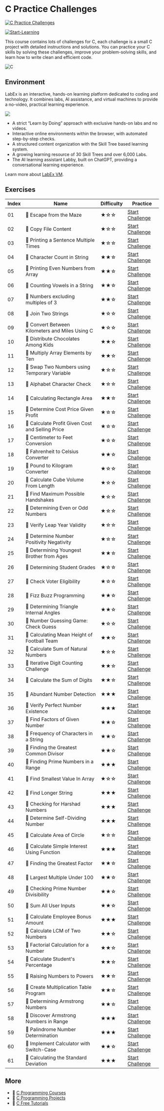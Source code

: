 # C Practice Challenges

[![C Practice Challenges](https://cover-creator.appbot.io/c-practice-challenges.png)](https://labex.io/courses/c-practice-challenges)

[![Start-Learning](https://img.shields.io/badge/Start-Learning-whitesmoke?style=for-the-badge)](https://labex.io/courses/c-practice-challenges)

This course contains lots of challenges for C, each challenge is a small C project with detailed instructions and solutions. You can practice your C skills by solving these challenges, improve your problem-solving skills, and learn how to write clean and efficient code.

![C](https://img.shields.io/badge/C-whitesmoke?style=for-the-badge&logo=c)


## Environment

LabEx is an interactive, hands-on learning platform dedicated to coding and technology. It combines labs, AI assistance, and virtual machines to provide a no-video, practical learning experience.

![](https://tutorial-screenshot.getvm.io/images/vm-1725247253.png)

- A strict “Learn by Doing” approach with exclusive hands-on labs and no videos.
- Interactive online environments within the browser, with automated step-by-step checks.
- A structured content organization with the Skill Tree based learning system.
- A growing learning resource of 30 Skill Trees and over 6,000 Labs.
- The AI learning assistant Labby, built on ChatGPT, providing a conversational learning experience.

Learn more about [LabEx VM](https://support.labex.io/using-labex/virtual-machine).

## Exercises

|   Index | Name                                             | Difficulty   | Practice                                                                                                                        |
|---------|--------------------------------------------------|--------------|---------------------------------------------------------------------------------------------------------------------------------|
|      01 | 🎯 Escape from the Maze                          | ★☆☆          | <a target='_blank' href='https://labex.io/tutorials/c-escape-from-the-maze-216602'>Start Challenge</a>                          |
|      02 | 🎯 Copy File Content                             | ★☆☆          | <a target='_blank' href='https://labex.io/tutorials/c-copy-file-content-298173'>Start Challenge</a>                             |
|      03 | 🎯 Printing a Sentence Multiple Times            | ★☆☆          | <a target='_blank' href='https://labex.io/tutorials/c-printing-a-sentence-multiple-times-113902'>Start Challenge</a>            |
|      04 | 🎯 Character Count in String                     | ★★☆          | <a target='_blank' href='https://labex.io/tutorials/c-character-count-in-string-113837'>Start Challenge</a>                     |
|      05 | 🎯 Printing Even Numbers from Array              | ★★☆          | <a target='_blank' href='https://labex.io/tutorials/c-printing-even-numbers-from-array-113847'>Start Challenge</a>              |
|      06 | 🎯 Counting Vowels in a String                   | ★★☆          | <a target='_blank' href='https://labex.io/tutorials/c-counting-vowels-in-a-string-113886'>Start Challenge</a>                   |
|      07 | 🎯 Numbers excluding multiples of 3              | ★★☆          | <a target='_blank' href='https://labex.io/tutorials/c-numbers-excluding-multiples-of-3-113888'>Start Challenge</a>              |
|      08 | 🎯 Join Two Strings                              | ★☆☆          | <a target='_blank' href='https://labex.io/tutorials/c-join-two-strings-113872'>Start Challenge</a>                              |
|      09 | 🎯 Convert Between Kilometers and Miles Using C  | ★☆☆          | <a target='_blank' href='https://labex.io/tutorials/c-convert-between-kilometers-and-miles-using-c-113833'>Start Challenge</a>  |
|      10 | 🎯 Distribute Chocolates Among Kids              | ★★☆          | <a target='_blank' href='https://labex.io/tutorials/c-distribute-chocolates-among-kids-113843'>Start Challenge</a>              |
|      11 | 🎯 Multiply Array Elements by Ten                | ★★☆          | <a target='_blank' href='https://labex.io/tutorials/c-multiply-array-elements-by-ten-113882'>Start Challenge</a>                |
|      12 | 🎯 Swap Two Numbers using Temporary Variable     | ★☆☆          | <a target='_blank' href='https://labex.io/tutorials/c-swap-two-numbers-using-temporary-variable-113913'>Start Challenge</a>     |
|      13 | 🎯 Alphabet Character Check                      | ★☆☆          | <a target='_blank' href='https://labex.io/tutorials/c-alphabet-character-check-113826'>Start Challenge</a>                      |
|      14 | 🎯 Calculating Rectangle Area                    | ★★☆          | <a target='_blank' href='https://labex.io/tutorials/c-calculating-rectangle-area-113820'>Start Challenge</a>                    |
|      15 | 🎯 Determine Cost Price Given Profit             | ★☆☆          | <a target='_blank' href='https://labex.io/tutorials/c-determine-cost-price-given-profit-113823'>Start Challenge</a>             |
|      16 | 🎯 Calculate Profit Given Cost and Selling Price | ★☆☆          | <a target='_blank' href='https://labex.io/tutorials/c-calculate-profit-given-cost-and-selling-price-113824'>Start Challenge</a> |
|      17 | 🎯 Centimeter to Feet Conversion                 | ★☆☆          | <a target='_blank' href='https://labex.io/tutorials/c-centimeter-to-feet-conversion-113831'>Start Challenge</a>                 |
|      18 | 🎯 Fahrenheit to Celsius Converter               | ★★☆          | <a target='_blank' href='https://labex.io/tutorials/c-fahrenheit-to-celsius-converter-113832'>Start Challenge</a>               |
|      19 | 🎯 Pound to Kilogram Converter                   | ★☆☆          | <a target='_blank' href='https://labex.io/tutorials/c-pound-to-kilogram-converter-113835'>Start Challenge</a>                   |
|      20 | 🎯 Calculate Cube Volume From Length             | ★☆☆          | <a target='_blank' href='https://labex.io/tutorials/c-calculate-cube-volume-from-length-113857'>Start Challenge</a>             |
|      21 | 🎯 Find Maximum Possible Handshakes              | ★☆☆          | <a target='_blank' href='https://labex.io/tutorials/c-find-maximum-possible-handshakes-113876'>Start Challenge</a>              |
|      22 | 🎯 Determining Even or Odd Numbers               | ★☆☆          | <a target='_blank' href='https://labex.io/tutorials/c-determining-even-or-odd-numbers-113827'>Start Challenge</a>               |
|      23 | 🎯 Verify Leap Year Validity                     | ★☆☆          | <a target='_blank' href='https://labex.io/tutorials/c-verify-leap-year-validity-113828'>Start Challenge</a>                     |
|      24 | 🎯 Determine Number Positivity Negativity        | ★☆☆          | <a target='_blank' href='https://labex.io/tutorials/c-determine-number-positivity-negativity-113829'>Start Challenge</a>        |
|      25 | 🎯 Determining Youngest Brother from Ages        | ★★☆          | <a target='_blank' href='https://labex.io/tutorials/c-determining-youngest-brother-from-ages-113859'>Start Challenge</a>        |
|      26 | 🎯 Determining Student Grades                    | ★☆☆          | <a target='_blank' href='https://labex.io/tutorials/c-determining-student-grades-113864'>Start Challenge</a>                    |
|      27 | 🎯 Check Voter Eligibility                       | ★☆☆          | <a target='_blank' href='https://labex.io/tutorials/c-check-voter-eligibility-113892'>Start Challenge</a>                       |
|      28 | 🎯 Fizz Buzz Programming                         | ★★☆          | <a target='_blank' href='https://labex.io/tutorials/c-fizz-buzz-programming-113900'>Start Challenge</a>                         |
|      29 | 🎯 Determining Triangle Internal Angles          | ★★☆          | <a target='_blank' href='https://labex.io/tutorials/c-determining-triangle-internal-angles-113871'>Start Challenge</a>          |
|      30 | 🎯 Number Guessing Game: Check Guess             | ★☆☆          | <a target='_blank' href='https://labex.io/tutorials/c-number-guessing-game-check-guess-113884'>Start Challenge</a>              |
|      31 | 🎯 Calculating Mean Height of Football Team      | ★★☆          | <a target='_blank' href='https://labex.io/tutorials/c-calculating-mean-height-of-football-team-113878'>Start Challenge</a>      |
|      32 | 🎯 Calculate Sum of Natural Numbers              | ★☆☆          | <a target='_blank' href='https://labex.io/tutorials/c-calculate-sum-of-natural-numbers-113911'>Start Challenge</a>              |
|      33 | 🎯 Iterative Digit Counting Challenge            | ★★☆          | <a target='_blank' href='https://labex.io/tutorials/c-iterative-digit-counting-challenge-113839'>Start Challenge</a>            |
|      34 | 🎯 Calculate the Sum of Digits                   | ★★☆          | <a target='_blank' href='https://labex.io/tutorials/c-calculate-the-sum-of-digits-113909'>Start Challenge</a>                   |
|      35 | 🎯 Abundant Number Detection                     | ★★★          | <a target='_blank' href='https://labex.io/tutorials/c-abundant-number-detection-113817'>Start Challenge</a>                     |
|      36 | 🎯 Verify Perfect Number Existence               | ★★★          | <a target='_blank' href='https://labex.io/tutorials/c-verify-perfect-number-existence-113830'>Start Challenge</a>               |
|      37 | 🎯 Find Factors of Given Number                  | ★★☆          | <a target='_blank' href='https://labex.io/tutorials/c-find-factors-of-given-number-113849'>Start Challenge</a>                  |
|      38 | 🎯 Frequency of Characters in a String           | ★★☆          | <a target='_blank' href='https://labex.io/tutorials/c-frequency-of-characters-in-a-string-113861'>Start Challenge</a>           |
|      39 | 🎯 Finding the Greatest Common Divisor           | ★★☆          | <a target='_blank' href='https://labex.io/tutorials/c-finding-the-greatest-common-divisor-113863'>Start Challenge</a>           |
|      40 | 🎯 Finding Prime Numbers in a Range              | ★★★          | <a target='_blank' href='https://labex.io/tutorials/c-finding-prime-numbers-in-a-range-113898'>Start Challenge</a>              |
|      41 | 🎯 Find Smallest Value In Array                  | ★☆☆          | <a target='_blank' href='https://labex.io/tutorials/c-find-smallest-value-in-array-113905'>Start Challenge</a>                  |
|      42 | 🎯 Find Longer String                            | ★★★          | <a target='_blank' href='https://labex.io/tutorials/c-find-longer-string-113853'>Start Challenge</a>                            |
|      43 | 🎯 Checking for Harshad Numbers                  | ★★★          | <a target='_blank' href='https://labex.io/tutorials/c-checking-for-harshad-numbers-113868'>Start Challenge</a>                  |
|      44 | 🎯 Determine Self-Dividing Number                | ★★★          | <a target='_blank' href='https://labex.io/tutorials/c-determine-self-dividing-number-113903'>Start Challenge</a>                |
|      45 | 🎯 Calculate Area of Circle                      | ★☆☆          | <a target='_blank' href='https://labex.io/tutorials/c-calculate-area-of-circle-113819'>Start Challenge</a>                      |
|      46 | 🎯 Calculate Simple Interest Using Function      | ★★★          | <a target='_blank' href='https://labex.io/tutorials/c-calculate-simple-interest-using-function-113825'>Start Challenge</a>      |
|      47 | 🎯 Finding the Greatest Factor                   | ★★☆          | <a target='_blank' href='https://labex.io/tutorials/c-finding-the-greatest-factor-113866'>Start Challenge</a>                   |
|      48 | 🎯 Largest Multiple Under 100                    | ★★☆          | <a target='_blank' href='https://labex.io/tutorials/c-largest-multiple-under-100-113867'>Start Challenge</a>                    |
|      49 | 🎯 Checking Prime Number Divisibility            | ★★☆          | <a target='_blank' href='https://labex.io/tutorials/c-checking-prime-number-divisibility-113896'>Start Challenge</a>            |
|      50 | 🎯 Sum All User Inputs                           | ★★☆          | <a target='_blank' href='https://labex.io/tutorials/c-sum-all-user-inputs-113818'>Start Challenge</a>                           |
|      51 | 🎯 Calculate Employee Bonus Amount               | ★★★          | <a target='_blank' href='https://labex.io/tutorials/c-calculate-employee-bonus-amount-113845'>Start Challenge</a>               |
|      52 | 🎯 Calculate LCM of Two Numbers                  | ★★☆          | <a target='_blank' href='https://labex.io/tutorials/c-calculate-lcm-of-two-numbers-113875'>Start Challenge</a>                  |
|      53 | 🎯 Factorial Calculation for a Number            | ★★☆          | <a target='_blank' href='https://labex.io/tutorials/c-factorial-calculation-for-a-number-113851'>Start Challenge</a>            |
|      54 | 🎯 Calculate Student's Percentage                | ★★☆          | <a target='_blank' href='https://labex.io/tutorials/c-calculate-student-s-percentage-113855'>Start Challenge</a>                |
|      55 | 🎯 Raising Numbers to Powers                     | ★★☆          | <a target='_blank' href='https://labex.io/tutorials/c-raising-numbers-to-powers-113894'>Start Challenge</a>                     |
|      56 | 🎯 Create Multiplication Table Program           | ★★☆          | <a target='_blank' href='https://labex.io/tutorials/c-create-multiplication-table-program-113880'>Start Challenge</a>           |
|      57 | 🎯 Determining Armstrong Numbers                 | ★★☆          | <a target='_blank' href='https://labex.io/tutorials/c-determining-armstrong-numbers-113821'>Start Challenge</a>                 |
|      58 | 🎯 Discover Armstrong Numbers in Range           | ★★★          | <a target='_blank' href='https://labex.io/tutorials/c-discover-armstrong-numbers-in-range-113822'>Start Challenge</a>           |
|      59 | 🎯 Palindrome Number Determination               | ★★★          | <a target='_blank' href='https://labex.io/tutorials/c-palindrome-number-determination-113890'>Start Challenge</a>               |
|      60 | 🎯 Implement Calculator with Switch-Case         | ★★☆          | <a target='_blank' href='https://labex.io/tutorials/c-implement-calculator-with-switch-case-113841'>Start Challenge</a>         |
|      61 | 🎯 Calculating the Standard Deviation            | ★★★          | <a target='_blank' href='https://labex.io/tutorials/c-calculating-the-standard-deviation-113907'>Start Challenge</a>            |

## More

- 🔗 [C Programming Courses](https://github.com/labex-labs/awesome-programming-courses)
- 🔗 [C Programming Projects](https://github.com/labex-labs/awesome-programming-projects)
- 🔗 [C Free Tutorials](https://github.com/labex-labs/c-free-tutorials)

